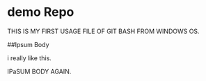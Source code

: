 # demo Repo
THIS IS MY FIRST USAGE FILE OF GIT BASH FROM WINDOWS OS.

##Ipsum Body


i really like this.

IPaSUM BODY AGAIN.